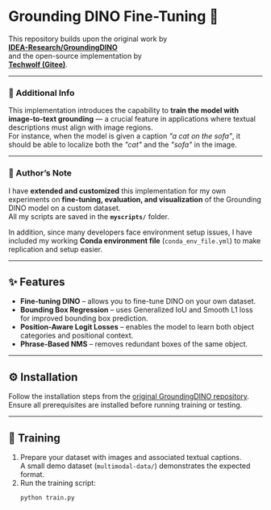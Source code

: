 
# Grounding DINO Fine-Tuning 🦖

This repository builds upon the original work by  
[**IDEA-Research/GroundingDINO**](https://github.com/IDEA-Research/GroundingDINO)  
and the open-source implementation by  
[**Techwolf (Gitee)**](https://gitee.com/techwolf/Grounding-Dino-FineTuning).  

---

### 🧩 Additional Info
This implementation introduces the capability to **train the model with image-to-text grounding** — a crucial feature in applications where textual descriptions must align with image regions.  
For instance, when the model is given a caption *"a cat on the sofa"*, it should be able to localize both the *"cat"* and the *"sofa"* in the image.

---

### 🧠 Author’s Note
I have **extended and customized** this implementation for my own experiments on **fine-tuning, evaluation, and visualization** of the Grounding DINO model on a custom dataset.  
All my scripts are saved in the **`myscripts/`** folder.

In addition, since many developers face environment setup issues, I have included my working **Conda environment file** (`conda_env_file.yml`) to make replication and setup easier.

---

## ✨ Features

- **Fine-tuning DINO** – allows you to fine-tune DINO on your own dataset.  
- **Bounding Box Regression** – uses Generalized IoU and Smooth L1 loss for improved bounding box prediction.  
- **Position-Aware Logit Losses** – enables the model to learn both object categories and positional context.  
- **Phrase-Based NMS** – removes redundant boxes of the same object.

---

## ⚙️ Installation
Follow the installation steps from the [original GroundingDINO repository](https://github.com/IDEA-Research/GroundingDINO).  
Ensure all prerequisites are installed before running training or testing.

---

## 🧩 Training

1. Prepare your dataset with images and associated textual captions.  
   A small demo dataset (`multimodal-data/`) demonstrates the expected format.  
2. Run the training script:
   ```bash
   python train.py
